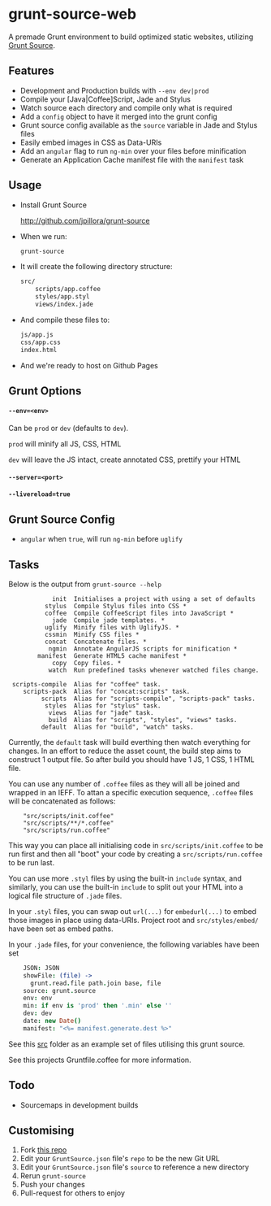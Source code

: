 grunt-source-web
====================

A premade Grunt environment to build optimized static websites,
utilizing [Grunt Source](https://github.com/jpillora/grunt-source).

## Features

* Development and Production builds with `--env dev|prod`
* Compile your [Java|Coffee]Script, Jade and Stylus
* Watch source each directory and compile only what is required
* Add a `config` object to have it merged into the grunt config
* Grunt source config available as the `source` variable in Jade and Stylus files
* Easily embed images in CSS as Data-URIs
* Add an `angular` flag to run `ng-min` over your files before minification
* Generate an Application Cache manifest file with the `manifest` task

## Usage

* Install Grunt Source

	http://github.com/jpillora/grunt-source
  
* When we run:

  ``` sh
  grunt-source
  ```

* It will create the following directory structure:

  ``` sh
  src/
      scripts/app.coffee
      styles/app.styl
      views/index.jade
  ```


* And compile these files to:

  ``` sh
  js/app.js
  css/app.css
  index.html
  ```

* And we're ready to host on Github Pages

## Grunt Options

#### `--env=<env>`

Can be `prod` or `dev` (defaults to `dev`).

`prod` will minify all JS, CSS, HTML

`dev` will leave the JS intact, create annotated CSS, prettify your HTML

#### `--server=<port>`

#### `--livereload=true`

## Grunt Source Config

* `angular` when `true`, will run `ng-min` before `uglify`

## Tasks

Below is the output from `grunt-source --help`

```
            init  Initialises a project with using a set of defaults
          stylus  Compile Stylus files into CSS *
          coffee  Compile CoffeeScript files into JavaScript *
            jade  Compile jade templates. *
          uglify  Minify files with UglifyJS. *
          cssmin  Minify CSS files *
          concat  Concatenate files. *
           ngmin  Annotate AngularJS scripts for minification *
        manifest  Generate HTML5 cache manifest *
            copy  Copy files. *
           watch  Run predefined tasks whenever watched files change.
           
 scripts-compile  Alias for "coffee" task.
    scripts-pack  Alias for "concat:scripts" task.
         scripts  Alias for "scripts-compile", "scripts-pack" tasks.
          styles  Alias for "stylus" task.
           views  Alias for "jade" task.
           build  Alias for "scripts", "styles", "views" tasks.
         default  Alias for "build", "watch" tasks.
```

Currently, the `default` task will build everthing then watch everything
for changes. In an effort to reduce the asset count, the build step
aims to construct 1 output file. So after build you should have 1 JS,
1 CSS, 1 HTML file.

You can use any number of `.coffee` files
as they will all be joined and wrapped in an IEFF. To attan a specific execution
sequence, `.coffee` files will be concatenated as follows:

```
	"src/scripts/init.coffee"
	"src/scripts/**/*.coffee"
	"src/scripts/run.coffee"
```

This way you can place all initialising code in `src/scripts/init.coffee` to be
run first and then all "boot" your code by creating a `src/scripts/run.coffee`
to be run last.

You can use more
`.styl` files by using the built-in `include` syntax, and similarly,
you can use the built-in `include` to split out your HTML into a
logical file structure of `.jade` files.

In your `.styl` files, you can swap out `url(...)` for `embedurl(...)` to embed those
images in place using data-URIs. Project root and `src/styles/embed/` have been set
as embed paths.

In your `.jade` files, for your convenience, the following variables have been set

``` coffee
    JSON: JSON
    showFile: (file) ->
      grunt.read.file path.join base, file
    source: grunt.source
    env: env
    min: if env is 'prod' then '.min' else ''
    dev: dev
    date: new Date()
    manifest: "<%= manifest.generate.dest %>"
```

See this [src](https://github.com/jpillora/verifyjs-com/tree/build-tool-refactor/src)
folder as an example set of files utilising this grunt source.

See this projects Gruntfile.coffee for more information.

## Todo

* Sourcemaps in development builds

## Customising

1. Fork [this repo](https://github.com/jpillora/grunt-source-web)
2. Edit your `GruntSource.json` file's `repo` to be the new Git URL
3. Edit your `GruntSource.json` file's `source` to reference a new directory
4. Rerun `grunt-source`
5. Push your changes
6. Pull-request for others to enjoy

